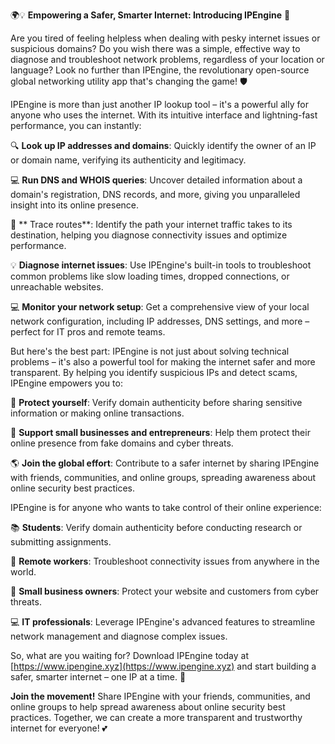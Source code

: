 🌍💡 **Empowering a Safer, Smarter Internet: Introducing IPEngine** 🚀

Are you tired of feeling helpless when dealing with pesky internet issues or suspicious domains? Do you wish there was a simple, effective way to diagnose and troubleshoot network problems, regardless of your location or language? Look no further than IPEngine, the revolutionary open-source global networking utility app that's changing the game! 🛡️

IPEngine is more than just another IP lookup tool – it's a powerful ally for anyone who uses the internet. With its intuitive interface and lightning-fast performance, you can instantly:

🔍 **Look up IP addresses and domains**: Quickly identify the owner of an IP or domain name, verifying its authenticity and legitimacy.

💻 **Run DNS and WHOIS queries**: Uncover detailed information about a domain's registration, DNS records, and more, giving you unparalleled insight into its online presence.

📍 ** Trace routes**: Identify the path your internet traffic takes to its destination, helping you diagnose connectivity issues and optimize performance.

💡 **Diagnose internet issues**: Use IPEngine's built-in tools to troubleshoot common problems like slow loading times, dropped connections, or unreachable websites.

💻 **Monitor your network setup**: Get a comprehensive view of your local network configuration, including IP addresses, DNS settings, and more – perfect for IT pros and remote teams.

But here's the best part: IPEngine is not just about solving technical problems – it's also a powerful tool for making the internet safer and more transparent. By helping you identify suspicious IPs and detect scams, IPEngine empowers you to:

🚫 **Protect yourself**: Verify domain authenticity before sharing sensitive information or making online transactions.

💪 **Support small businesses and entrepreneurs**: Help them protect their online presence from fake domains and cyber threats.

🌎 **Join the global effort**: Contribute to a safer internet by sharing IPEngine with friends, communities, and online groups, spreading awareness about online security best practices.

IPEngine is for anyone who wants to take control of their online experience:

📚 **Students**: Verify domain authenticity before conducting research or submitting assignments.

💼 **Remote workers**: Troubleshoot connectivity issues from anywhere in the world.

🏢 **Small business owners**: Protect your website and customers from cyber threats.

💻 **IT professionals**: Leverage IPEngine's advanced features to streamline network management and diagnose complex issues.

So, what are you waiting for? Download IPEngine today at [https://www.ipengine.xyz](https://www.ipengine.xyz) and start building a safer, smarter internet – one IP at a time. 🚀

**Join the movement!** Share IPEngine with your friends, communities, and online groups to help spread awareness about online security best practices. Together, we can create a more transparent and trustworthy internet for everyone! 💕
